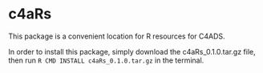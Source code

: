# c4aRs

This package is a convenient location for R resources for C4ADS.

In order to install this package, simply download the c4aRs_0.1.0.tar.gz file, then run `R CMD INSTALL c4aRs_0.1.0.tar.gz` in the terminal.
